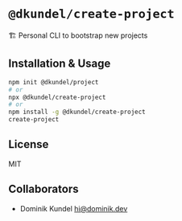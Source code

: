 # `@dkundel/create-project`

🏗 Personal CLI to bootstrap new projects

## Installation & Usage

```bash
npm init @dkundel/project
# or
npx @dkundel/create-project
# or
npm install -g @dkundel/create-project
create-project
```

## License

MIT

## Collaborators

- Dominik Kundel <hi@dominik.dev>

